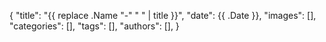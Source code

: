 {
    "title": "{{ replace .Name "-" " " | title }}",
    "date": {{ .Date }},
    "images": [],
    "categories": [],
    "tags": [],
    "authors": [],
}
